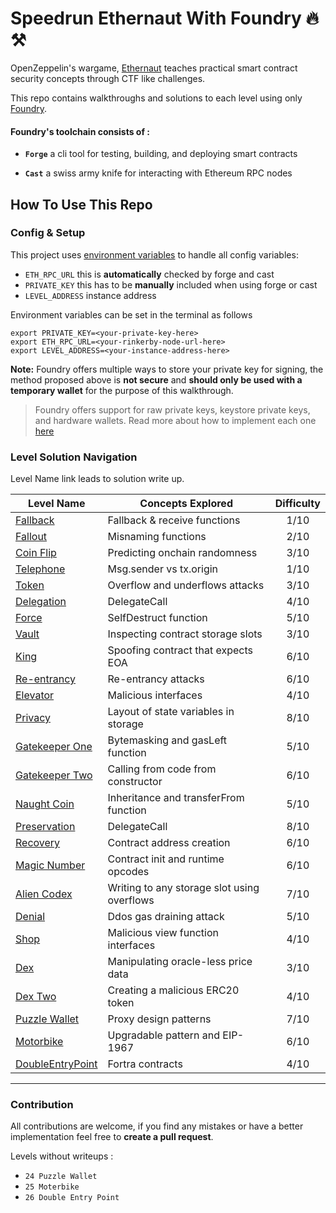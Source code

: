 # Speedrun Ethernaut With Foundry 🔥⚒️

OpenZeppelin's wargame, [Ethernaut](https://ethernaut.openzeppelin.com/) teaches practical smart contract security concepts through CTF like challenges. 

This repo contains walkthroughs and solutions to each level using only [Foundry](https://book.getfoundry.sh/index.html).

#### Foundry's toolchain consists of :
- **`Forge`** a cli tool for testing, building, and deploying smart contracts
 
- **`Cast`** a swiss army knife for interacting with Ethereum RPC nodes
 
## How To Use This Repo
### Config & Setup
This project uses [environment variables](https://www.geeksforgeeks.org/environment-variables-in-linux-unix/) to handle all config variables:
- `ETH_RPC_URL` this is **automatically** checked by forge and cast
- `PRIVATE_KEY` this has to be **manually** included when using forge or cast
- `LEVEL_ADDRESS` instance address

Environment variables can be set in the terminal as follows
```
export PRIVATE_KEY=<your-private-key-here> 
export ETH_RPC_URL=<your-rinkerby-node-url-here>
export LEVEL_ADDRESS=<your-instance-address-here>
```
**Note:** Foundry offers multiple ways to store your private key for signing, the method proposed above is **not secure** and **should only be used with a temporary wallet** for the purpose of this walkthrough.

> Foundry offers support for raw private keys, keystore private keys, and hardware wallets. Read more about how to implement each one [here](https://book.getfoundry.sh/reference/cast/cast-send.html)

### Level Solution Navigation

Level Name link leads to solution write up.

| Level Name                                          | Concepts Explored                           | Difficulty |
| -----------                                         | -----------                                 | :----:     |
| [Fallback](./01_Fallback/README.md)                 | Fallback & receive functions                | 1/10       |
| [Fallout](./02_Fallout/README.md)                   | Misnaming functions                         | 2/10       |
| [Coin Flip](./03_CoinFlip/README.md)                | Predicting onchain randomness               | 3/10       |
| [Telephone](./04_Telephone/README.md)               | Msg.sender vs tx.origin                     | 1/10       |
| [Token](./05_Token/README.md)                       | Overflow and underflows attacks             | 3/10       |
| [Delegation](./06_Delegation/README.md)             | DelegateCall                                | 4/10       |
| [Force](./07_Force/README.md)                       | SelfDestruct function                       | 5/10       |
| [Vault](./08_Vault/README.md)                       | Inspecting contract storage slots           | 3/10       |
| [King](./09_King/README.md)                         | Spoofing contract that expects EOA          | 6/10       |
| [Re-entrancy](./10_Reentrancy/README.md)            | Re-entrancy attacks                         | 6/10       |
| [Elevator](./11_Elevator/README.md)                 | Malicious interfaces                        | 4/10       |
| [Privacy](./12_Privacy/README.md)                   | Layout of state variables in storage        | 8/10       |
| [Gatekeeper One](./13_GateKeeperOne/README.md)      | Bytemasking and gasLeft function            | 5/10       |
| [Gatekeeper Two](./14_GateKeeperTwo/README.md)      | Calling from code from constructor          | 6/10       |
| [Naught Coin](./15_NaughtCoin/README.md)            | Inheritance and transferFrom function       | 5/10       |
| [Preservation](./16_Preservation/README.md)         | DelegateCall                                | 8/10       |
| [Recovery](./17_Recovery/README.md)                 | Contract address creation                   | 6/10       |
| [Magic Number](./18_MagicNumber/README.md)          | Contract init and runtime opcodes           | 6/10       |
| [Alien Codex](./19_AlienCodex/README.md)            | Writing to any storage slot using overflows | 7/10       |
| [Denial](./20_Denial/README.md)                     | Ddos gas draining attack                    | 5/10       |
| [Shop](./21_Shop/README.md)                         | Malicious view function interfaces          | 4/10       |
| [Dex](./22_Dex/README.md)                           | Manipulating oracle-less price data         | 3/10       |
| [Dex Two](./23_DexTwo/README.md)                    | Creating a malicious ERC20 token            | 4/10       |
| [Puzzle Wallet](./24_PuzzleWallet/README.md)        | Proxy design patterns                       | 7/10       |
| [Motorbike](./25_Moterbike/README.md)               | Upgradable pattern and EIP-1967             | 6/10       |
| [DoubleEntryPoint](./26_DoubleEntryPoint/README.md) | Fortra contracts                            | 4/10       |

--- 
 
### Contribution
All contributions are welcome, if you find any mistakes or have a better implementation feel free to **create a pull request**.

Levels without writeups : 
- `24 Puzzle Wallet`
- `25 Moterbike`
- `26 Double Entry Point`
